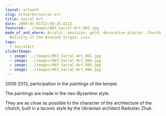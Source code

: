 ```yaml
---
layout: artwork
slug: artworks/sacral-art
title: Sacral Art
date: 2009-01-01T22:50:25.821Z
featured: ../images/003_Sacral-Art_002.jpg
made_of_and_where: Acrylic, emulsion, gold, decorative plaster. Church of the
  Nativity of the Blessed Virgin. Lviv.
tags:
  - SacralArt
sliderImage:
  - image: ../images/003_Sacral-Art_001.jpg
  - image: ../images/003_Sacral-Art_004.jpg
  - image: ../images/003_Sacral-Art_005.jpg
  - image: ../images/003_Sacral-Art_006.jpg
---
```

2009-2013, participation in the paintings of the temple.

The paintings are made in the neo-Byzantine style.

They are as close as possible to the character of the architecture of the church, built in a laconic style by the Ukrainian architect Radoslav Zhuk.
